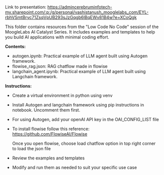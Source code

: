 Link to presentation: https://admincerebruminfotech-my.sharepoint.com/:p:/g/personal/vashistanush_mooglelabs_com/EYL-rbhVSmtBryc71ZsqVpUB293sJzGqgb6lBqEWv81B4w?e=XCoQgk

This folder contains resources from the "Low Code No Code" session of the MoogleLabs AI Catalyst Series. It includes examples and templates to help you build AI applications with minimal coding effort.

**Contents:**

- autogen.ipynb: Practical example of LLM agent built using Autogen framework.
- flowise_rag.json: RAG chatflow made in flowise
- langchain_agent.ipynb: Practical example of LLM agent built using Langchain framework.

**Instructions:**

- Create a virtual environment in python using venv
- Install Autogen and langchain framework using pip instructions in notebook. Uncomment them first.
- For using Autogen, add your openAI API key in the OAI_CONFIG_LIST file
- To install flowise follow this reference: https://github.com/FlowiseAI/Flowise

  Once you open flowise, choose load chatflow option in top right corner to load the json file
- Review the examples and templates
- Modify and run them as needed to suit your specific use case
